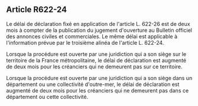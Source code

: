 Article R622-24
----
Le délai de déclaration fixé en application de l'article L. 622-26 est de deux
mois à compter de la publication du jugement d'ouverture au Bulletin officiel
des annonces civiles et commerciales. Le même délai est applicable à
l'information prévue par le troisième alinéa de l'article L. 622-24.

Lorsque la procédure est ouverte par une juridiction qui a son siège sur le
territoire de la France métropolitaine, le délai de déclaration est augmenté de
deux mois pour les créanciers qui ne demeurent pas sur ce territoire.

Lorsque la procédure est ouverte par une juridiction qui a son siège dans un
département ou une collectivité d'outre-mer, le délai de déclaration est
augmenté de deux mois pour les créanciers qui ne demeurent pas dans ce
département ou cette collectivité.
